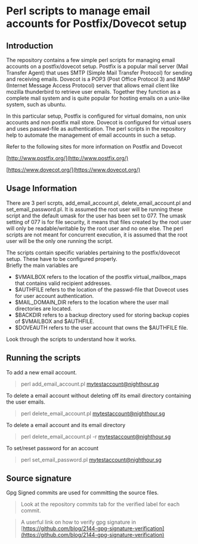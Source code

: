 # Perl scripts to manage email accounts for Postfix/Dovecot setup 

## Introduction
The repository contains a few simple perl scripts for managing email accounts on a postfix/dovecot setup. 
Postfix is a popular mail server (Mail Transfer Agent) that uses SMTP (Simple Mail Transfer Protocol) for sending and receiving emails. 
Dovecot is a POP3 (Post Office Protocol 3) and IMAP (Internet Message Access Protocol) server that allows email client like mozilla thunderbird to retrieve user emails. Together they function as a complete mail system and is quite popular for hosting emails on a
unix-like system, such as ubuntu. 

In this particular setup, Postfix is configured for virtual domains, non unix accounts and non postfix mail store. Dovecot is configured
for virtual users and uses passwd-file as authentication. The perl scripts in the repository help to automate the management of email accounts in such a setup. 

Refer to the following sites for more information on Postfix and Dovecot

[http://www.postfix.org/](http://www.postfix.org/)

[https://www.dovecot.org/](https://www.dovecot.org/)


## Usage Information

There are 3 perl scrpts, add_email_account.pl, delete_email_account.pl and set_email_password.pl. It is assumed the root user will be running these script and the default umask for the user has been set to 077. The umask setting of 077 is for file security, it means that files created by the root user will only be readable/writable by the root user and no one else. The perl scripts are not meant for concurrent execution, it is assumed that the root user will be the only one running the script. 

The scripts contain specific variables pertaining to the postfix/dovecot setup. These have to be configured properly.  
Briefly the main variables are

* $VMAILBOX refers to the location of the postfix virtual_mailbox_maps that contains valid recipient addresses.
* $AUTHFILE refers to the location of the passwd-file that Dovecot uses for user account authentication. 
* $MAIL_DOMAIN_DIR refers to the location where the user mail directories are located. 
* $BACKDIR refers to a backup directory used for storing backup copies of $VMAILBOX and $AUTHFILE.
* $DOVEAUTH refers to the user account that owns the $AUTHFILE file. 

Look through the scripts to understand how it works.  

## Running the scripts
To add a new email account.

>perl add_email_account.pl mytestaccount@nighthour.sg 

To delete a email account without deleting off its email directory containing the user emails.

>perl delete_email_account.pl mytestaccount@nighthour.sg 

To delete a email account and its email directory

>perl delete_email_account.pl -r mytestaccount@nighthour.sg

To set/reset password for an account

>perl set_email_password.pl mytestaccount@nighthour.sg


## Source signature
Gpg Signed commits are used for committing the source files. 

> Look at the repository commits tab for the verified label for each commit. 

> A userful link on how to verify gpg signature in [https://github.com/blog/2144-gpg-signature-verification](https://github.com/blog/2144-gpg-signature-verification)



